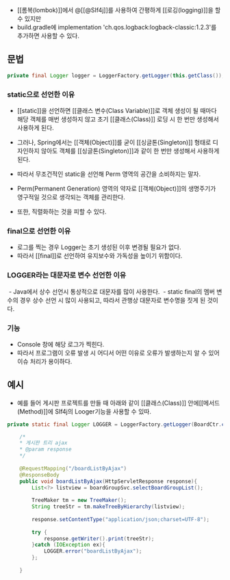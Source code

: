 - [[롬복(lombok)]]에서 @[[@SIf4j]]를 사용하여 간평하게 [[로깅(logging)]]을 할 수 있지만
- build.gradle에 implementation 'ch.qos.logback:logback-classic:1.2.3'를 추가하면 사용할 수 있다.

## 문법

```java
private final Logger logger = LoggerFactory.getLogger(this.getClass());
```

### static으로 선언한 이유 

- [[static]]을 선언하면 [[클래스 변수(Class Variable)]]로 객체 생성이 될 때마다 해당 객체를 매번 생성하지 않고 초기 [[클래스(Class)]] 로딩 시 한 번만 생성해서 사용하게 된다.

- 그러나, Spring에서는 [[객체(Object)]]를 굳이 [[싱글톤(Singleton)]] 형태로 디자인하지 않아도 객체를 [[싱글톤(Singleton)]]과 같이 한 번만 생성해서 사용하게 된다. 

- 따라서 무조건적인 static을 선언해 Perm 영역의 공간을 소비하지는 말자.
- Perm(Permanent Generation) 영역의 약자로 [[객체(Object)]]의 생명주기가 영구적일 것으로 생각되는 객체를 관리한다.

- 또한, 직렬화하는 것을 피할 수 있다. 

### final으로 선언한 이유

- 로그를 찍는 경우 Logger는 초기 생성된 이후 변경될 필요가 없다. 
- 따라서 [[final]]로 선언하여 유지보수와 가독성을 높이기 위함이다. 

### LOGGER라는 대문자로 변수 선언한 이유

 - Java에서 상수 선언시 통상적으로 대문자를 많이 사용한다.
 - static final의 멤버 변수의 경우 상수 선언 시 많이 사용되고, 따라서 관행상 대문자로 변수명을 짓게 된 것이다. 

### 기능

- Console 창에 해당 로그가 찍힌다.
- 따라서 프로그램이 오류 발생 시 어디서 어떤 이유로 오류가 발생하는지 알 수 있어 이슈 처리가 용이하다. 

## 예시

- 예를 들어 게시판 프로젝트를 만들 때 아래와 같이 [[클래스(Class)]] 안에[[메서드(Method)]]에 SIf4j의  Looger기능을 사용할 수 있따.

```java
private static final Logger LOGGER = LoggerFactory.getLogger(BoardCtr.class);

	/*
	* 게시판 트리 ajax
	* @param response
	*/
	
    @RequestMapping("/boardListByAjax")
    @ResponseBody
    public void boardListByAjax(HttpServletResponse response){
        List<?> listview = boardGroupSvc.selectBoardGroupList();
        
        TreeMaker tm = new TreeMaker();
        String treeStr = tm.makeTreeByHierarchy(listview);
        
        response.setContentType("application/json;charset=UTF-8");
        
        try {
            response.getWriter().print(treeStr);
        }catch (IOException ex){
            LOGGER.error("boardListByAjax");
        };
        
	}
```
